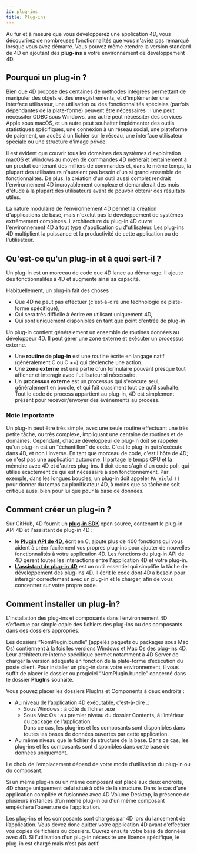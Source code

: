 ```yaml
---
id: plug-ins
title: Plug-ins
---
```


Au fur et à mesure que vous développerez une application 4D, vous découvrirez de nombreuses fonctionnalités que vous n'aviez pas remarqué lorsque vous avez démarré. Vous pouvez même étendre la version standard de 4D en ajoutant des **plug-ins** à votre environnement de développement 4D.

## Pourquoi un plug-in ?

Bien que 4D propose des centaines de méthodes intégrées permettant de manipuler des objets et des enregistrements, et d'implémenter une interface utilisateur, une utilisation ou des fonctionnalités spéciales (parfois dépendantes de la plate-forme) peuvent être nécessaires : l'une peut nécessiter ODBC sous Windows, une autre peut nécessiter des services Apple sous macOS, et un autre peut souhaiter implémenter des outils statistiques spécifiques, une connexion à un réseau social, une plateforme de paiement, un accès à un fichier sur le réseau, une interface utilisateur spéciale ou une structure d'image privée.

Il est évident que couvrir tous les domaines des systèmes d'exploitation macOS et Windows au moyen de commandes 4D mènerait certainement à un produit contenant des milliers de commandes et, dans le même temps, la plupart des utilisateurs n'auraient pas besoin d'un si grand ensemble de fonctionnalités. De plus, la création d'un outil aussi complet rendrait l'environnement 4D incroyablement complexe et demanderait des mois d'étude à la plupart des utilisateurs avant de pouvoir obtenir des résultats utiles.

La nature modulaire de l'environnement 4D permet la création d'applications de base, mais n'exclut pas le développement de systèmes extrêmement complexes. L'architecture du plug-in 4D ouvre l'environnement 4D à tout type d'application ou d'utilisateur. Les plug-ins 4D multiplient la puissance et la productivité de cette application ou de l'utilisateur.

## Qu'est-ce qu'un plug-in et à quoi sert-il ?

Un plug-in est un morceau de code que 4D lance au démarrage. Il ajoute des fonctionnalités à 4D et augmente ainsi sa capacité.

Habituellement, un plug-in fait des choses :
- Que 4D ne peut pas effectuer (c'est-à-dire une technologie de plate-forme spécifique),
- Qui sera très difficile à écrire en utilisant uniquement 4D,
- Qui sont uniquement disponibles en tant que point d'entrée de plug-in

Un plug-in contient généralement un ensemble de routines données au développeur 4D. Il peut gérer une zone externe et exécuter un processus externe.

- Une **routine de plug-in** est une routine écrite en langage natif (généralement C ou C ++) qui déclenche une action.
- Une **zone externe** est une partie d'un formulaire pouvant presque tout afficher et interagir avec l'utilisateur si nécessaire.
- Un **processus externe** est un processus qui s'exécute seul, généralement en boucle, et qui fait quasiment tout ce qu'il souhaite. Tout le code de process appartient au plug-in, 4D est simplement présent pour recevoir/envoyer des événements au process.

### Note importante

Un plug-in peut être très simple, avec une seule routine effectuant une très petite tâche, ou très complexe, impliquant une centaine de routines et de domaines. Cependant, chaque développeur de plug-in doit se rappeler qu'un plug-in est un "échantillon" de code. C'est le plug-in qui s'exécute dans 4D, et non l'inverse. En tant que morceau de code, c'est l'hôte de 4D; ce n'est pas une application autonome. Il partage le temps CPU et la mémoire avec 4D et d'autres plug-ins. Il doit donc s'agir d'un code poli, qui utilise exactement ce qui est nécessaire à son fonctionnement. Par exemple, dans les longues boucles, un plug-in doit appeler `PA_Yield ()` pour donner du temps au planificateur 4D, à moins que sa tâche ne soit critique aussi bien pour lui que pour la base de données.

## Comment créer un plug-in ?

Sur GitHub, 4D fournit un [**plug-in SDK**](https://github.com/4d/4D-Plugin-SDK) open source, contenant le plug-in API 4D et l'assistant de plug-in 4D :

- le [**Plugin API de 4D**](https://github.com/4d/4D-Plugin-SDK/blob/master/4D%20Plugin%20API), écrit en C, ajoute plus de 400 fonctions qui vous aident à créer facilement vos propres plug-ins pour ajouter de nouvelles fonctionnalités à votre application 4D. Les fonctions du plug-in API de 4D gèrent toutes les interactions entre l'application 4D et votre plug-in.
- [**L'assistant de plug-in 4D**](https://github.com/4d/4D-Plugin-SDK/blob/master/4D%20Plugin%20Wizard) est un outil essentiel qui simplifie la tâche de développement des plug-ins 4D. Il écrit le code dont 4D a besoin pour interagir correctement avec un plug-in et le charger, afin de vous concentrer sur votre propre code.

## Comment installer un plug-in?

L’installation des plug-ins et composants dans l’environnement 4D s’effectue par simple copie des fichiers des plug-ins ou des composants dans des dossiers appropriés.

Les dossiers “NomPlugin.bundle” (appelés paquets ou packages sous Mac Os) contiennent à la fois les versions Windows et Mac Os des plug-ins 4D. Leur architecture interne spécifique permet notamment à 4D Server de charger la version adéquate en fonction de la plate-forme d’exécution du poste client. Pour installer un plug-in dans votre environnement, il vous suffit de placer le dossier ou progiciel “NomPlugin.bundle” concerné dans le dossier **PlugIns** souhaité.

Vous pouvez placer les dossiers PlugIns et Components à deux endroits :

- Au niveau de l’application 4D exécutable, c'est-à-dire .:
  - Sous Windows : à côté du fichier .exe
  - Sous Mac Os : au premier niveau du dossier Contents, à l’intérieur du package de l’application.   
    Dans ce cas, les plug-ins et les composants sont disponibles dans toutes les bases de données ouvertes par cette application.
- Au même niveau que le fichier de structure de la base. Dans ce cas, les plug-ins et les composants sont disponibles dans cette base de données uniquement.

Le choix de l’emplacement dépend de votre mode d’utilisation du plug-in ou du composant.

Si un même plug-in ou un même composant est placé aux deux endroits, 4D charge uniquement celui situé à côté de la structure. Dans le cas d’une application compilée et fusionnée avec 4D Volume Desktop, la présence de plusieurs instances d’un même plug-in ou d'un même composant empêchera l’ouverture de l’application.

Les plug-ins et les composants sont chargés par 4D lors du lancement de l’application. Vous devez donc quitter votre application 4D avant d’effectuer vos copies de fichiers ou dossiers. Ouvrez ensuite votre base de données avec 4D. Si l’utilisation d'un plug-in nécessite une licence spécifique, le plug-in est chargé mais n’est pas actif.
